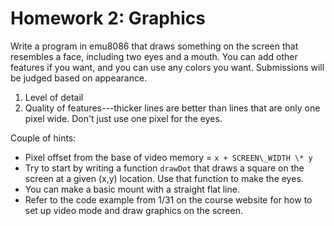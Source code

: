 # Homework 2: Graphics

Write a program in emu8086 that draws something on the screen that resembles a face, including two eyes and a mouth. You can add other features if you want, and you can use any colors you want. Submissions will be judged based on appearance.

1. Level of detail
2. Quality of features---thicker lines are better than lines that are only one pixel wide. Don't just use one pixel for the eyes.


Couple of hints:

* Pixel offset from the base of video memory = `x + SCREEN\_WIDTH \* y`
* Try to start by writing a function `drawDot` that draws a square on the screen at a given (x,y) location. Use that function to make the eyes.
* You can make a basic mount with a straight flat line.
* Refer to the code example from 1/31 on the course website for how to set up video mode and draw graphics on the screen.


